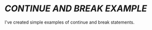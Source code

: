 <h1><i>CONTINUE AND BREAK EXAMPLE</i></h1>
<p>I've created simple examples of continue and break statements.</p>
